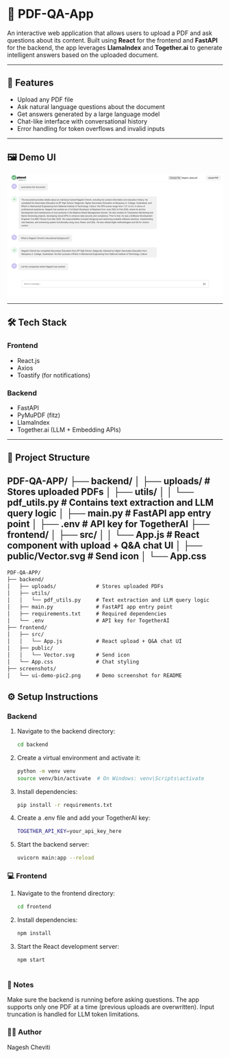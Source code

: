 # 📄 PDF-QA-App

An interactive web application that allows users to upload a PDF and ask questions about its content. Built using **React** for the frontend and **FastAPI** for the backend, the app leverages **LlamaIndex** and **Together.ai** to generate intelligent answers based on the uploaded document.

---

## 🚀 Features

- Upload any PDF file
- Ask natural language questions about the document
- Get answers generated by a large language model
- Chat-like interface with conversational history
- Error handling for token overflows and invalid inputs

---

## 🖼️ Demo UI

![Demo UI](./screenshots/ui-demo-pic2.png)

---

## 🛠️ Tech Stack

### Frontend
- React.js
- Axios
- Toastify (for notifications)

### Backend
- FastAPI
- PyMuPDF (fitz)
- LlamaIndex
- Together.ai (LLM + Embedding APIs)

---

## 📁 Project Structure
PDF-QA-APP/
├── backend/
│   ├── uploads/           # Stores uploaded PDFs
│   ├── utils/
│   │   └── pdf_utils.py   # Contains text extraction and LLM query logic
│   ├── main.py            # FastAPI app entry point
│   ├── .env               # API key for TogetherAI
├── frontend/
│   ├── src/
│   │   └── App.js         # React component with upload + Q&A chat UI
│   ├── public/Vector.svg  # Send icon
│   └── App.css 
---

```
PDF-QA-APP/
├── backend/
│   ├── uploads/             # Stores uploaded PDFs
│   ├── utils/
│   │   └── pdf_utils.py     # Text extraction and LLM query logic
│   ├── main.py              # FastAPI app entry point
│   ├── requirements.txt     # Required dependencies
│   └── .env                 # API key for TogetherAI
├── frontend/
│   ├── src/
│   │   └── App.js           # React upload + Q&A chat UI
│   ├── public/
│   │   └── Vector.svg       # Send icon
│   └── App.css              # Chat styling
├── screenshots/
│   └── ui-demo-pic2.png     # Demo screenshot for README
```


## ⚙️ Setup Instructions

### Backend

1. Navigate to the backend directory:
   ```bash
   cd backend

   
2. Create a virtual environment and activate it:
   ```bash
   python -m venv venv
   source venv/bin/activate  # On Windows: venv\Scripts\activate

   
3. Install dependencies:
   ```bash
   pip install -r requirements.txt

   
4. Create a .env file and add your TogetherAI key:
   ```bash
   TOGETHER_API_KEY=your_api_key_here

5. Start the backend server:
   ```bash
   uvicorn main:app --reload

   
### 💻 Frontend

1. Navigate to the frontend directory:
   ```bash
   cd frontend

2. Install dependencies:
   ```bash
   npm install
   
3. Start the React development server:
    ```bash
   npm start



### 📝 Notes

Make sure the backend is running before asking questions.
The app supports only one PDF at a time (previous uploads are overwritten).
Input truncation is handled for LLM token limitations.



### 🙋‍♂️ Author

Nagesh Cheviti


